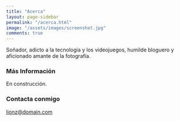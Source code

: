 ```yaml
---
title: "Acerca"
layout: page-sidebar
permalink: "/acerca.html"
image: "/assets/images/screenshot.jpg"
comments: true
---
```

So&ntilde;ador, adicto a la tecnolog&iacute;a y los videojuegos, humilde bloguero y aficionado amante de la fotograf&iacute;a.

### M&aacute;s Informaci&oacute;n

En construcci&oacute;n.

### Contacta conmigo

[lionz@domain.com](mailto:lionz@domain.com)
